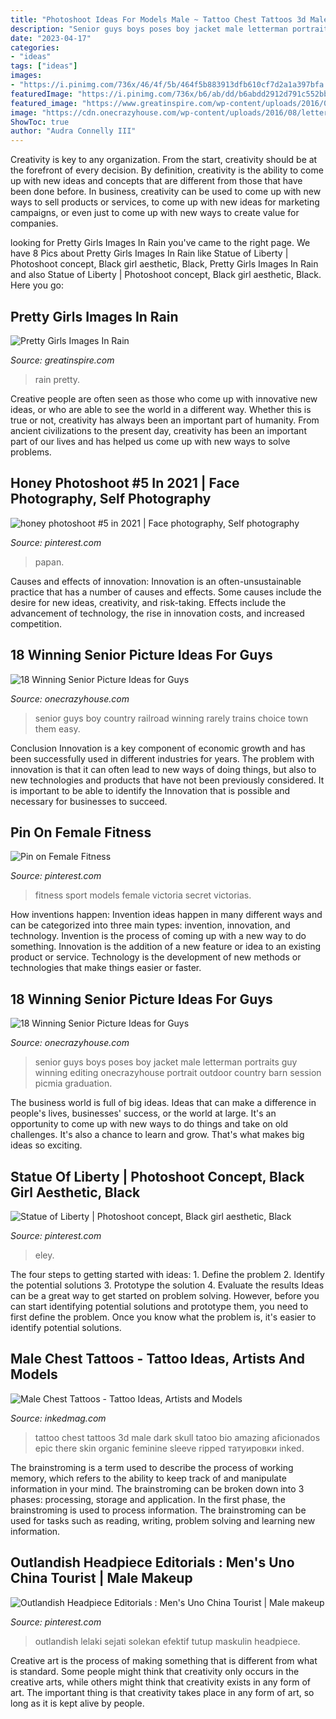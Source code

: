 ```yaml
---
title: "Photoshoot Ideas For Models Male ~ Tattoo Chest Tattoos 3d Male Dark Skull Tatoo Bio Amazing Aficionados Epic There Skin Organic Feminine Sleeve Ripped татуировки Inked"
description: "Senior guys boys poses boy jacket male letterman portraits guy winning editing onecrazyhouse portrait outdoor country barn session picmia graduation"
date: "2023-04-17"
categories:
- "ideas"
tags: ["ideas"]
images:
- "https://i.pinimg.com/736x/46/4f/5b/464f5b883913dfb610cf7d2a1a397bfa.jpg"
featuredImage: "https://i.pinimg.com/736x/b6/ab/dd/b6abdd2912d791c552bb6765e3c2b5cc.jpg"
featured_image: "https://www.greatinspire.com/wp-content/uploads/2016/06/Pretty-Girls-Images-In-Rain-15.jpg"
image: "https://cdn.onecrazyhouse.com/wp-content/uploads/2016/08/letterman-jacket-photo.jpg"
ShowToc: true
author: "Audra Connelly III"
---
```



Creativity is key to any organization. From the start, creativity should be at the forefront of every decision. By definition, creativity is the ability to come up with new ideas and concepts that are different from those that have been done before. In business, creativity can be used to come up with new ways to sell products or services, to come up with new ideas for marketing campaigns, or even just to come up with new ways to create value for companies.

	

		
looking for Pretty Girls Images In Rain you've came to the right page. We have 8 Pics about Pretty Girls Images In Rain like Statue of Liberty | Photoshoot concept, Black girl aesthetic, Black, Pretty Girls Images In Rain and also Statue of Liberty | Photoshoot concept, Black girl aesthetic, Black. Here you go:
		
    
## Pretty Girls Images In Rain

<img loading=lazy src="https://www.greatinspire.com/wp-content/uploads/2016/06/Pretty-Girls-Images-In-Rain-15.jpg" onerror="this.onerror=null;this.src='https://tse1.mm.bing.net/th?id=OIP.dI2LArz1vZMdQkQLP9ARAgHaLI&amp;pid=15.1';" alt="Pretty Girls Images In Rain">

_Source: greatinspire.com_

>rain pretty. 

	

Creative people are often seen as those who come up with innovative new ideas, or who are able to see the world in a different way. Whether this is true or not, creativity has always been an important part of humanity. From ancient civilizations to the present day, creativity has been an important part of our lives and has helped us come up with new ways to solve problems.

    
## Honey Photoshoot #5 In 2021 | Face Photography, Self Photography

<img loading=lazy src="https://i.pinimg.com/736x/46/4f/5b/464f5b883913dfb610cf7d2a1a397bfa.jpg" onerror="this.onerror=null;this.src='https://tse3.mm.bing.net/th?id=OIP.CKXYBYOZgMqq6OS55eDVhgHaLD&amp;pid=15.1';" alt="honey photoshoot #5 in 2021 | Face photography, Self photography">

_Source: pinterest.com_

>papan. 

	

Causes and effects of innovation:
Innovation is an often-unsustainable practice that has a number of causes and effects. Some causes include the desire for new ideas, creativity, and risk-taking. Effects include the advancement of technology, the rise in innovation costs, and increased competition.

    
## 18 Winning Senior Picture Ideas For Guys

<img loading=lazy src="https://cdn.onecrazyhouse.com/wp-content/uploads/2016/08/railroad-picture.jpg" onerror="this.onerror=null;this.src='https://tse1.mm.bing.net/th?id=OIP.fEoiSz3WgW7RKipTkCAU8AHaLI&amp;pid=15.1';" alt="18 Winning Senior Picture Ideas for Guys">

_Source: onecrazyhouse.com_

>senior guys boy country railroad winning rarely trains choice town them easy. 

	

Conclusion
Innovation is a key component of economic growth and has been successfully used in different industries for years. The problem with innovation is that it can often lead to new ways of doing things, but also to new technologies and products that have not been previously considered. It is important to be able to identify the Innovation that is possible and necessary for businesses to succeed.

    
## Pin On Female Fitness

<img loading=lazy src="https://i.pinimg.com/736x/28/72/ba/2872ba38de93bb42bb6515fe5541258d--victoria-secret-sport-victorias-secret-models.jpg" onerror="this.onerror=null;this.src='https://tse1.mm.bing.net/th?id=OIP.L0_mdkMOHZOR1UB3dP4xZAHaLH&amp;pid=15.1';" alt="Pin on Female Fitness">

_Source: pinterest.com_

>fitness sport models female victoria secret victorias. 

	

How inventions happen:
Invention ideas happen in many different ways and can be categorized into three main types: invention, innovation, and technology. Invention is the process of coming up with a new way to do something. Innovation is the addition of a new feature or idea to an existing product or service. Technology is the development of new methods or technologies that make things easier or faster.

    
## 18 Winning Senior Picture Ideas For Guys

<img loading=lazy src="https://cdn.onecrazyhouse.com/wp-content/uploads/2016/08/letterman-jacket-photo.jpg" onerror="this.onerror=null;this.src='https://tse4.mm.bing.net/th?id=OIP.hPQyPk2t_Sfr6Z6wb6BQwQHaLH&amp;pid=15.1';" alt="18 Winning Senior Picture Ideas for Guys">

_Source: onecrazyhouse.com_

>senior guys boys poses boy jacket male letterman portraits guy winning editing onecrazyhouse portrait outdoor country barn session picmia graduation. 

	

The business world is full of big ideas. Ideas that can make a difference in people's lives, businesses' success, or the world at large. It's an opportunity to come up with new ways to do things and take on old challenges. It's also a chance to learn and grow. That's what makes big ideas so exciting.

    
## Statue Of Liberty | Photoshoot Concept, Black Girl Aesthetic, Black

<img loading=lazy src="https://i.pinimg.com/736x/b6/ab/dd/b6abdd2912d791c552bb6765e3c2b5cc.jpg" onerror="this.onerror=null;this.src='https://tse3.mm.bing.net/th?id=OIP.aG-2PJ0SqO44JEkuduta_QHaLG&amp;pid=15.1';" alt="Statue of Liberty | Photoshoot concept, Black girl aesthetic, Black">

_Source: pinterest.com_

>eley. 

	

The four steps to getting started with ideas: 1. Define the problem 2. Identify the potential solutions 3. Prototype the solution 4. Evaluate the results
Ideas can be a great way to get started on problem solving. However, before you can start identifying potential solutions and prototype them, you need to first define the problem. Once you know what the problem is, it's easier to identify potential solutions.

    
## Male Chest Tattoos - Tattoo Ideas, Artists And Models

<img loading=lazy src="https://www.inkedmag.com/.image/t_share/MTU5MDMyNTUzNTgyNjM0NjQ1/male-chest-tattoo.jpg" onerror="this.onerror=null;this.src='https://tse1.mm.bing.net/th?id=OIP.PoB5XSOcaHaSpxVEnH3BJwHaJQ&amp;pid=15.1';" alt="Male Chest Tattoos - Tattoo Ideas, Artists and Models">

_Source: inkedmag.com_

>tattoo chest tattoos 3d male dark skull tatoo bio amazing aficionados epic there skin organic feminine sleeve ripped татуировки inked. 

	

The brainstroming is a term used to describe the process of working memory, which refers to the ability to keep track of and manipulate information in your mind. The brainstroming can be broken down into 3 phases: processing, storage and application. In the first phase, the brainstroming is used to process information. The brainstroming can be used for tasks such as reading, writing, problem solving and learning new information.

    
## Outlandish Headpiece Editorials : Men&#039;s Uno China Tourist | Male Makeup

<img loading=lazy src="https://i.pinimg.com/736x/6d/69/f1/6d69f16c5c7575f0d3adfe197747b117--men-with-makeup-men-makeup.jpg" onerror="this.onerror=null;this.src='https://tse1.mm.bing.net/th?id=OIP.7Hsqbd-I1Mw_0U5boB6r2gHaLH&amp;pid=15.1';" alt="Outlandish Headpiece Editorials : Men&#039;s Uno China Tourist | Male makeup">

_Source: pinterest.com_

>outlandish lelaki sejati solekan efektif tutup maskulin headpiece. 

	

Creative art is the process of making something that is different from what is standard. Some people might think that creativity only occurs in the creative arts, while others might think that creativity exists in any form of art. The important thing is that creativity takes place in any form of art, so long as it is kept alive by people.

